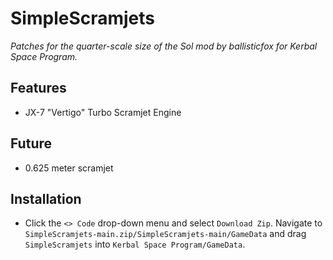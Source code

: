 # SimpleScramjets
_Patches for the quarter-scale size of the Sol mod by ballisticfox for Kerbal Space Program._

## Features
* JX-7 "Vertigo" Turbo Scramjet Engine

## Future
* 0.625 meter scramjet

## Installation
* Click the `<> Code` drop-down menu and select `Download Zip`. Navigate to `SimpleScramjets-main.zip/SimpleScramjets-main/GameData` and drag `SimpleScramjets` into `Kerbal Space Program/GameData`.
